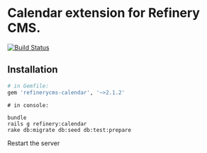# Calendar extension for Refinery CMS.

[![Build Status](https://secure.travis-ci.org/resolve/refinerycms-calendar.png?branch=master)](http://travis-ci.org/resolve/refinerycms-calendar)

## Installation

```ruby
# in Gemfile:
gem 'refinerycms-calendar', '~>2.1.2'
```

```
# in console:

bundle
rails g refinery:calendar
rake db:migrate db:seed db:test:prepare
```

Restart the server
